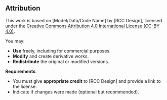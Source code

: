 ## Attribution  
This work is based on [Model/Data/Code Name] by [RCC Design], licensed under the [Creative Commons Attribution 4.0 International License (CC-BY 4.0)](https://creativecommons.org/licenses/by/4.0/).  

You may:  
- **Use** freely, including for commercial purposes.  
- **Modify** and create derivative works.  
- **Redistribute** the original or modified versions.  

**Requirements**:  
- You must give **appropriate credit** to [RCC Design] and provide a link to the license.  
- Indicate if changes were made (optional but recommended).  